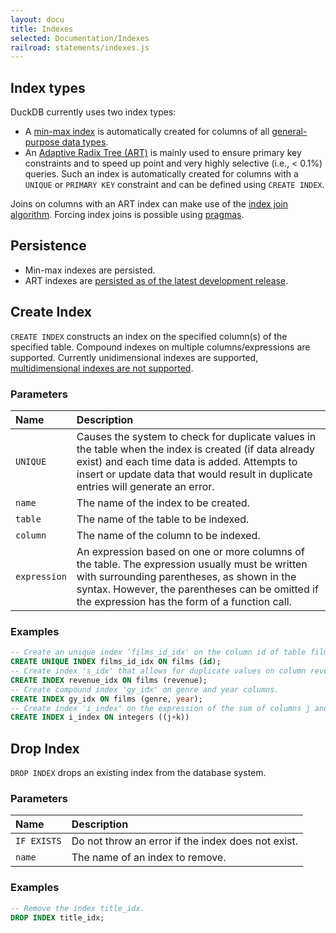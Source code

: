 ```yaml
---
layout: docu
title: Indexes
selected: Documentation/Indexes
railroad: statements/indexes.js
---
```

## Index types

DuckDB currently uses two index types:

* A [min-max index](https://en.wikipedia.org/wiki/Block_Range_Index) is automatically created for columns of all [general-purpose data types](../sql/data_types/overview).
* An [Adaptive Radix Tree (ART)](http://citeseerx.ist.psu.edu/viewdoc/download?doi=10.1.1.674.248&rep=rep1&type=pdf) is mainly used to ensure primary key constraints and to speed up point and very highly selective (i.e., < 0.1%) queries. Such an index is automatically created for columns with a `UNIQUE` or `PRIMARY KEY` constraint and can be defined using `CREATE INDEX`.

Joins on columns with an ART index can make use of the [index join algorithm](https://en.wikipedia.org/wiki/Nested_loop_join#Index_join_variation). Forcing index joins is possible using [pragmas](../sql/pragmas).

## Persistence

* Min-max indexes are persisted.
* ART indexes are [persisted as of the latest development release](https://github.com/duckdb/duckdb/pull/4022).

## Create Index

<div id="rrdiagram1"></div>

`CREATE INDEX` constructs an index on the specified column(s) of the specified table. Compound indexes on multiple columns/expressions are supported. Currently unidimensional indexes are supported, [multidimensional indexes are not supported](https://github.com/duckdb/duckdb/issues/63).

### Parameters

| Name | Description |
|:---|:---|
|`UNIQUE`|Causes the system to check for duplicate values in the table when the index is created (if data already exist) and each time data is added. Attempts to insert or update data that would result in duplicate entries will generate an error.|
|`name`|The name of the index to be created.|
|`table`|The name of the table to be indexed.|
|`column`|The name of the column to be indexed.|
|`expression`|An expression based on one or more columns of the table. The expression usually must be written with surrounding parentheses, as shown in the syntax. However, the parentheses can be omitted if the expression has the form of a function call.|


### Examples

```sql
-- Create an unique index 'films_id_idx' on the column id of table films.
CREATE UNIQUE INDEX films_id_idx ON films (id);
-- Create index 's_idx' that allows for duplicate values on column revenue of table films.
CREATE INDEX revenue_idx ON films (revenue);
-- Create compound index 'gy_idx' on genre and year columns.
CREATE INDEX gy_idx ON films (genre, year);
-- Create index 'i_index' on the expression of the sum of columns j and k from table integers.
CREATE INDEX i_index ON integers ((j+k))
```

## Drop Index

<div id="rrdiagram2"></div>

`DROP INDEX` drops an existing index from the database system.


### Parameters

| Name | Description |
|:---|:---|
|`IF EXISTS`|Do not throw an error if the index does not exist.|
|`name`|The name of an index to remove.|

### Examples

```sql
-- Remove the index title_idx.
DROP INDEX title_idx;
```
